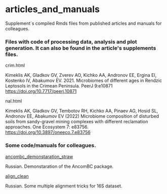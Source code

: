 # articles_and_manuals
Supplement`s compiled Rmds files from published articles and manuals for colleagues.

### Files with code of processing data, analysis and plot generation. It can also be found in the article's supplements files.

crim.html

Kimeklis AK, Gladkov GV, Zverev AO, Kichko AA, Andronov EE, Ergina EI, Kostenko IV, Abakumov EV. 2021. Microbiomes of different ages in Rendzic Leptosols in the Crimean Peninsula. PeerJ 9:e10871 https://doi.org/10.7717/peerj.10871 


nal.html

Kimeklis AK, Gladkov GV, Tembotov RH, Kichko AA, Pinaev AG, Hosid SL, Andronov EE, Abakumov EV (2022) Microbiome composition of disturbed soils from sandy-gravel mining complexes with different reclamation approaches. One Ecosystem 7: e83756. https://doi.org/10.3897/oneeco.7.e83756

### Some code/manuals for colleagues. 

[ancombc_demonstaration_straw](manuals/ancombc_demonstaration_straw.html)

Russian. Demonstaration of the AncomBC package.

[align_clean](manuals/align_clean.html)

Russian. Some multiple alignment tricks for 16S dataset.
